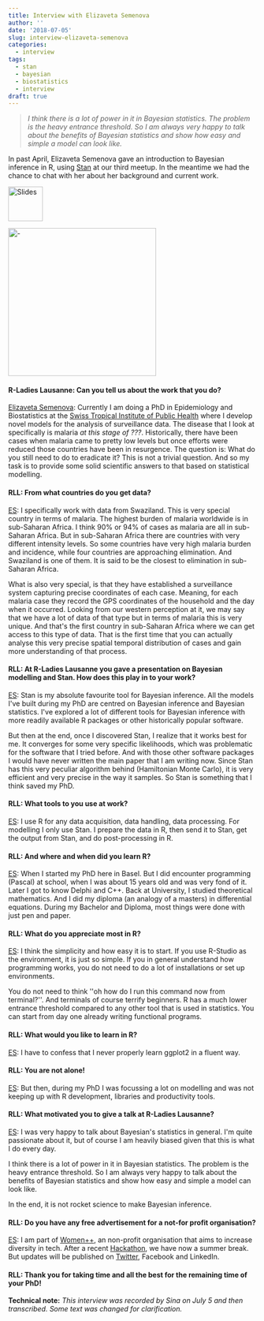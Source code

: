 ```yaml
---
title: Interview with Elizaveta Semenova
author: ''
date: '2018-07-05'
slug: interview-elizaveta-semenova
categories: 
  - interview
tags:
  - stan
  - bayesian
  - biostatistics
  - interview
draft: true
---
```





> *I think there is a lot of power in it in Bayesian statistics. The problem is the heavy entrance threshold. So I am always very happy to talk about the benefits of Bayesian statistics and show how easy and simple a model can look like.*



In past April, Elizaveta Semenova  [<i class="fab fa-twitter"></i>](https://twitter.com/liza_p_semenova)[<i class="far fa-address-card"></i>](https://www.swisstph.ch/en/staff/profile/people/elizaveta-semenova/) gave an introduction to Bayesian inference in R, using [Stan](http://mc-stan.org/) at our third meetup. In the meantime we had the chance to chat with her about her background and current work. 



<a href="https://github.com/rladies/meetup-presentations_lausanne/tree/master/20180413_bayesian/elizavetasemenova-bayesian-stan"><img src="/files/img_slides.png" alt="Slides" height="70" /></a>


<img src="files/2018-04-13-bayesian/20180413_123143.jpg" alt="-" height="300" />


#### R-Ladies Lausanne: Can you tell us about the work that you do?

<u>Elizaveta Semenova</u>: Currently I am doing a PhD in Epidemiology and Biostatistics at the [Swiss Tropical Institute of Public Health]( https://www.swisstph.ch/en/) where I develop novel models for the analysis of surveillance data. 
The disease that I look at specifically is malaria *at this stage of ???*. Historically, there have been cases when malaria came to pretty low levels but once efforts were reduced those countries have been in resurgence. The question is: What do you still need to do to eradicate it? This is not a trivial question. And so my task is to provide some solid scientific answers to that based on statistical modelling. 

#### RLL: From what countries do you get data?

<u>ES</u>: I specifically work with data from Swaziland. This is very special country in terms of malaria. The highest burden of malaria worldwide is in sub-Saharan Africa.
I think 90% or 94% of cases as malaria are all in sub-Saharan Africa. But in sub-Saharan Africa there are countries with very different intensity levels. So some countries have very high malaria burden and incidence, while four countries are approaching elimination. And Swaziland is one of them. It is said to be the closest to elimination in sub-Saharan Africa. 

What is also very special, is that they have established a surveillance system capturing precise coordinates of each case. Meaning, for each malaria case they record the GPS coordinates of the household and the day when it occurred. Looking from our western perception at it, we may say that we have a lot of data of that type but in terms of malaria this is very unique. 
And that's the first country in sub-Saharan Africa where we can get access to this type of data. That is the first time that you can actually analyse this very precise spatial temporal distribution of cases and gain more understanding of that process.


#### RLL: At R-Ladies Lausanne you gave a presentation on Bayesian modelling and Stan. How does this play in to your work?

<u>ES</u>: Stan is my absolute favourite tool for Bayesian inference. All the models I've built during my PhD are centred on Bayesian inference and Bayesian statistics. I've explored a lot of different tools for Bayesian inference with more readily available R packages or other historically popular software. 

But then at the end, once I discovered Stan, I realize that it works best for me. It converges for some very specific likelihoods, which was problematic for the software that I tried before. And with those other software packages I would have never written the main paper that I am writing now. Since Stan has this very peculiar algorithm behind (Hamiltonian Monte Carlo), it is very efficient and very precise in the way it samples. So Stan is something that I think saved my PhD. 

#### RLL: What tools to you use at work?

<u>ES</u>: I use R for any data acquisition, data handling, data processing. For modelling I only use Stan. I prepare the data in R, then send it to Stan, get the output from Stan, and do post-processing in R. 


#### RLL: And where and when did you learn R?

<u>ES</u>: When I started my PhD here in Basel. But I did encounter programming (Pascal) at school, when I was about 15 years old and was very fond of it. Later I got to know Delphi and C++. Back at University, I studied theoretical mathematics. And I did my diploma (an analogy of a masters) in differential equations. During my Bachelor and Diploma, most things were done with just pen and paper. 

#### RLL: What do you appreciate most in R?

<u>ES</u>: I think the simplicity and how easy it is to start. If you use R-Studio as the environment, it is just so simple. If you in general understand how programming works, you do not need to do a lot of installations or set up environments.

You do not need to think ''oh how do I run this command now from terminal?''. And terminals of course terrify beginners. R has a much lower entrance threshold compared to any other tool that is used in statistics. You can start from day one already writing functional programs.

#### RLL: What would you like to learn in R?

<u>ES</u>: I have to confess that I never properly learn ggplot2 in a fluent way. 

#### RLL: You are not alone!

<u>ES</u>: But then, during my PhD I was focussing a lot on modelling and was not keeping up with R development, libraries and productivity tools.

#### RLL: What motivated you to give a talk at R-Ladies Lausanne?

<u>ES</u>: I was very happy to talk about Bayesian's statistics in general. I'm quite passionate about it, but of course I am heavily biased given that this is what I do every day.

I think there is a lot of power in it in Bayesian statistics. The problem is the heavy entrance threshold. So I am always very happy to talk about the benefits of Bayesian statistics and show how easy and simple a model can look like.

In the end, it is not rocket science to make Bayesian inference.

#### RLL: Do you have any free advertisement for a not-for profit organisation?

<u>ES</u>: I am part of [Women++](https://www.womenplusplus.ch/), an non-profit organisation that aims to increase diversity in tech. After a recent [Hackathon](http://hackandlead.com/), we have now a summer break. But updates will be published on [Twitter](https://twitter.com/womenplusplus), Facebook and LinkedIn.

#### RLL: Thank you for taking time and all the best for the remaining time of your PhD!


**Technical note:**
*This interview was recorded by Sina on July 5 and then transcribed. Some text was changed for clarification.*

